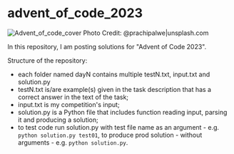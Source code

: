 # advent_of_code_2023

![Advent_of_code_cover Photo Credit: @prachipalwe|unsplash.com](https://github.com/asyaparfenova/advent_of_code_2023/blob/main/cover.png?raw=true "Photo Credit: 
@prachipalwe|unsplash.com")

In this repository, I am posting solutions for "Advent of Code 2023".

Structure of the repository:
- each folder named dayN contains multiple testN.txt, input.txt and solution.py
- testN.txt is/are example(s) given in the task description that has a correct answer in the text of the task;
- input.txt is my competition's input;
- solution.py is a Python file that includes function reading input, parsing it and producing a solution;
- to test code run solution.py with test file name as an argument - e.g. `python solution.py test01`, to produce prod solution - without arguments - e.g. `python solution.py`.

